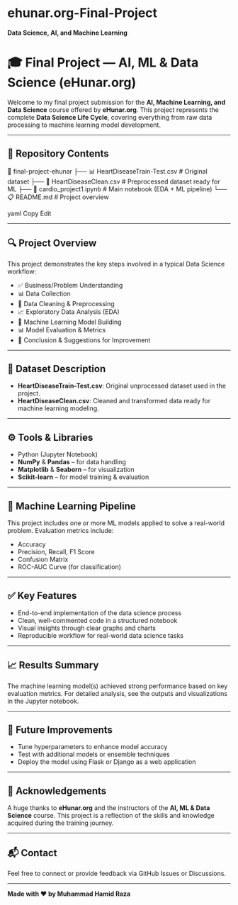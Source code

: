 # ehunar.org-Final-Project  
**Data Science, AI, and Machine Learning**

# 🎓 Final Project — AI, ML & Data Science (eHunar.org)

Welcome to my final project submission for the **AI, Machine Learning, and Data Science** course offered by **eHunar.org**. This project represents the complete **Data Science Life Cycle**, covering everything from raw data processing to machine learning model development.

---

## 📁 Repository Contents

📂 final-project-ehunar
├── 📊 HeartDiseaseTrain-Test.csv # Original dataset
├── 🧹 HeartDiseaseClean.csv # Preprocessed dataset ready for ML
├── 📄 cardio_project1.ipynb # Main notebook (EDA + ML pipeline)
└── 📋 README.md # Project overview

yaml
Copy
Edit

---

## 🔍 Project Overview

This project demonstrates the key steps involved in a typical Data Science workflow:

- ✅ Business/Problem Understanding  
- 📊 Data Collection  
- 🧹 Data Cleaning & Preprocessing  
- 📈 Exploratory Data Analysis (EDA)  
- 🤖 Machine Learning Model Building  
- 📊 Model Evaluation & Metrics  
- 📌 Conclusion & Suggestions for Improvement  

---

## 📌 Dataset Description

- **HeartDiseaseTrain-Test.csv**: Original unprocessed dataset used in the project.  
- **HeartDiseaseClean.csv**: Cleaned and transformed data ready for machine learning modeling.

---

## ⚙️ Tools & Libraries

- Python (Jupyter Notebook)  
- **NumPy** & **Pandas** – for data handling  
- **Matplotlib** & **Seaborn** – for visualization  
- **Scikit-learn** – for model training & evaluation  

---

## 🧠 Machine Learning Pipeline

This project includes one or more ML models applied to solve a real-world problem. Evaluation metrics include:

- Accuracy  
- Precision, Recall, F1 Score  
- Confusion Matrix  
- ROC-AUC Curve (for classification)  

---

## ✅ Key Features

- End-to-end implementation of the data science process  
- Clean, well-commented code in a structured notebook  
- Visual insights through clear graphs and charts  
- Reproducible workflow for real-world data science tasks  

---

## 📈 Results Summary

The machine learning model(s) achieved strong performance based on key evaluation metrics. For detailed analysis, see the outputs and visualizations in the Jupyter notebook.

---

## 🚀 Future Improvements

- Tune hyperparameters to enhance model accuracy  
- Test with additional models or ensemble techniques  
- Deploy the model using Flask or Django as a web application  

---

## 🙏 Acknowledgements

A huge thanks to **eHunar.org** and the instructors of the **AI, ML & Data Science** course. This project is a reflection of the skills and knowledge acquired during the training journey.

---

## 📬 Contact

Feel free to connect or provide feedback via GitHub Issues or Discussions.

---

**Made with ❤️ by Muhammad Hamid Raza**
